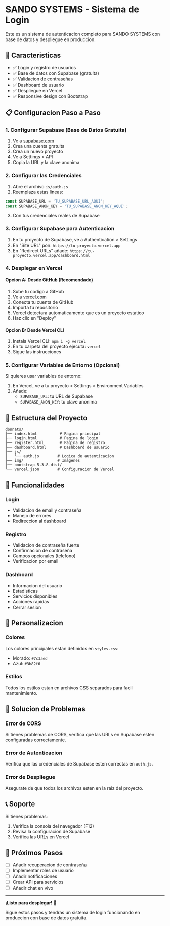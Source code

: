 # SANDO SYSTEMS - Sistema de Login

Este es un sistema de autenticacion completo para SANDO SYSTEMS con base de datos y despliegue en produccion.

## 🚀 Caracteristicas

- ✅ Login y registro de usuarios
- ✅ Base de datos con Supabase (gratuita)
- ✅ Validacion de contraseñas
- ✅ Dashboard de usuario
- ✅ Despliegue en Vercel
- ✅ Responsive design con Bootstrap

## 📋 Configuracion Paso a Paso

### 1. Configurar Supabase (Base de Datos Gratuita)

1. Ve a [supabase.com](https://supabase.com)
2. Crea una cuenta gratuita
3. Crea un nuevo proyecto
4. Ve a Settings > API
5. Copia la URL y la clave anonima

### 2. Configurar las Credenciales

1. Abre el archivo `js/auth.js`
2. Reemplaza estas lineas:
```javascript
const SUPABASE_URL = 'TU_SUPABASE_URL_AQUI';
const SUPABASE_ANON_KEY = 'TU_SUPABASE_ANON_KEY_AQUI';
```
3. Con tus credenciales reales de Supabase

### 3. Configurar Supabase para Autenticacion

1. En tu proyecto de Supabase, ve a Authentication > Settings
2. En "Site URL" pon: `https://tu-proyecto.vercel.app`
3. En "Redirect URLs" añade: `https://tu-proyecto.vercel.app/dashboard.html`

### 4. Desplegar en Vercel

#### Opcion A: Desde GitHub (Recomendado)
1. Sube tu codigo a GitHub
2. Ve a [vercel.com](https://vercel.com)
3. Conecta tu cuenta de GitHub
4. Importa tu repositorio
5. Vercel detectara automaticamente que es un proyecto estatico
6. Haz clic en "Deploy"

#### Opcion B: Desde Vercel CLI
1. Instala Vercel CLI: `npm i -g vercel`
2. En tu carpeta del proyecto ejecuta: `vercel`
3. Sigue las instrucciones

### 5. Configurar Variables de Entorno (Opcional)

Si quieres usar variables de entorno:
1. En Vercel, ve a tu proyecto > Settings > Environment Variables
2. Añade:
   - `SUPABASE_URL`: tu URL de Supabase
   - `SUPABASE_ANON_KEY`: tu clave anonima

## 📁 Estructura del Proyecto

```
donnats/
├── index.html          # Pagina principal
├── login.html          # Pagina de login
├── register.html       # Pagina de registro
├── dashboard.html      # Dashboard de usuario
├── js/
│   └── auth.js        # Logica de autenticacion
├── img/               # Imagenes
├── bootstrap-5.3.8-dist/
└── vercel.json        # Configuracion de Vercel
```

## 🔧 Funcionalidades

### Login
- Validacion de email y contraseña
- Manejo de errores
- Redireccion al dashboard

### Registro
- Validacion de contraseña fuerte
- Confirmacion de contraseña
- Campos opcionales (telefono)
- Verificacion por email

### Dashboard
- Informacion del usuario
- Estadisticas
- Servicios disponibles
- Acciones rapidas
- Cerrar sesion

## 🎨 Personalizacion

### Colores
Los colores principales estan definidos en `styles.css`:
- Morado: `#7c3aed`
- Azul: `#3b82f6`

### Estilos
Todos los estilos estan en archivos CSS separados para facil mantenimiento.

## 🚨 Solucion de Problemas

### Error de CORS
Si tienes problemas de CORS, verifica que las URLs en Supabase esten configuradas correctamente.

### Error de Autenticacion
Verifica que las credenciales de Supabase esten correctas en `auth.js`.

### Error de Despliegue
Asegurate de que todos los archivos esten en la raiz del proyecto.

## 📞 Soporte

Si tienes problemas:
1. Verifica la consola del navegador (F12)
2. Revisa la configuracion de Supabase
3. Verifica las URLs en Vercel

## 🎯 Próximos Pasos

- [ ] Añadir recuperacion de contraseña
- [ ] Implementar roles de usuario
- [ ] Añadir notificaciones
- [ ] Crear API para servicios
- [ ] Añadir chat en vivo

---

**¡Listo para desplegar!** 🚀

Sigue estos pasos y tendras un sistema de login funcionando en produccion con base de datos gratuita.
